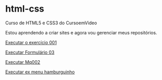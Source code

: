 # html-css
 Curso de HTML5 e CSS3 do CursoemVideo

Estou aprendendo a criar sites e agora vou gerenciar meus repositórios.

<a href="https://dv-tiagosilva.github.io/html-css/exercicios/ex 001/index.html">Executar o exercício 001</a>

<a href="https://dv-tiagosilva.github.io/html-css/exercicios/ex027-forms/form03.html">Executar Formulário 03</a>

<a href="https://dv-tiagosilva.github.io/html-css/exercicios/ex028-mediaqueries/mq002/index.html">Executar Mq002</a>

<a href="https://dv-tiagosilva.github.io/html-css/exercicios/ex028-mediaqueries/mq005/index.html">Executar ex menu hamburguinho</a>